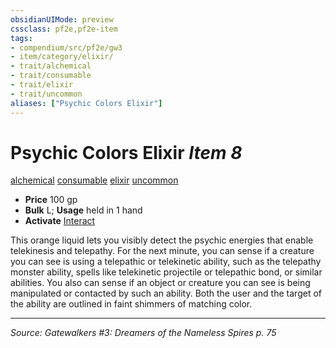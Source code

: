 ```yaml
---
obsidianUIMode: preview
cssclass: pf2e,pf2e-item
tags:
- compendium/src/pf2e/gw3
- item/category/elixir/
- trait/alchemical
- trait/consumable
- trait/elixir
- trait/uncommon
aliases: ["Psychic Colors Elixir"]
---
```

# Psychic Colors Elixir *Item 8*  
[alchemical](alchemical.md "Alchemical Item Trait")  [consumable](consumable.md "Consumable Item Trait")  [elixir](elixir.md "Elixir Item Trait")  [uncommon](uncommon.md "Uncommon Rarity Trait")  

- **Price** 100 gp
- **Bulk** L; **Usage** held in 1 hand
- **Activate** [Interact](interact.md)

This orange liquid lets you visibly detect the psychic energies that enable telekinesis and telepathy. For the next minute, you can sense if a creature you can see is using a telepathic or telekinetic ability, such as the telepathy monster ability, spells like telekinetic projectile or telepathic bond, or similar abilities. You also can sense if an object or creature you can see is being manipulated or contacted by such an ability. Both the user and the target of the ability are outlined in faint shimmers of matching color.


---
*Source: Gatewalkers #3: Dreamers of the Nameless Spires p. 75*